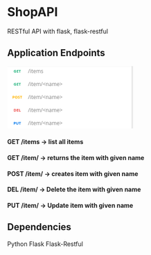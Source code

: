 # ShopAPI
RESTful API with flask, flask-restful

## Application Endpoints
![Application Endpoints](https://raw.githubusercontent.com/MutluhanB/ShopAPI/master/endpoints.png)

#### GET /items -> list all items

#### GET /item/<name> -> returns the item with given name
  
#### POST /item/<name> -> creates item with given name

#### DEL /item/<name> -> Delete the item with given name
  
#### PUT /item/<name> -> Update item with given name


## Dependencies
Python
Flask
Flask-Restful
